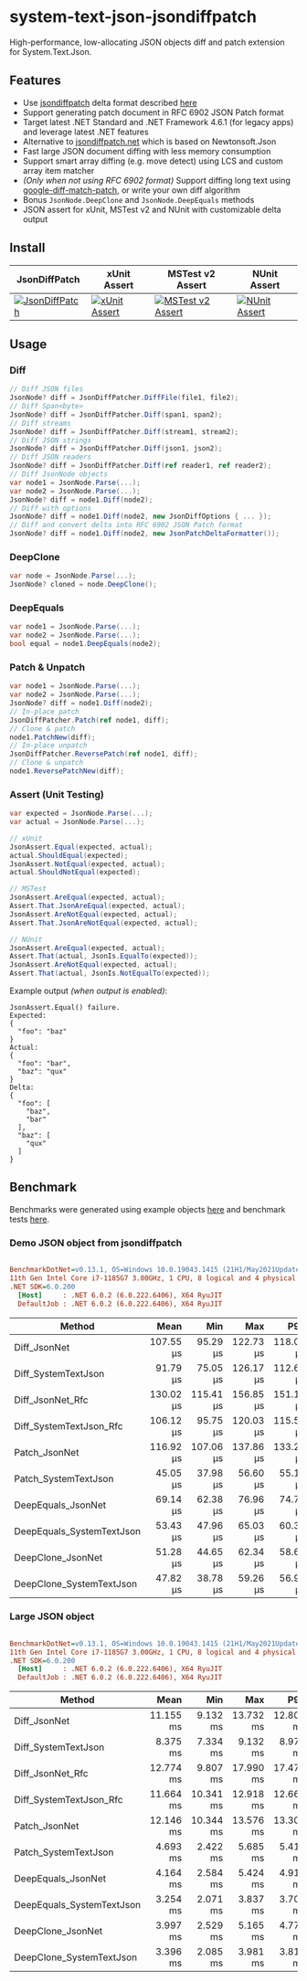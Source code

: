 # system-text-json-jsondiffpatch

High-performance, low-allocating JSON objects diff and patch extension for System.Text.Json.

## Features

- Use [jsondiffpatch](https://github.com/benjamine/jsondiffpatch) delta format described [here](https://github.com/benjamine/jsondiffpatch/blob/master/docs/deltas.md)
- Support generating patch document in RFC 6902 JSON Patch format
- Target latest .NET Standard and .NET Framework 4.6.1 (for legacy apps) and leverage latest .NET features
- Alternative to [jsondiffpatch.net](https://github.com/wbish/jsondiffpatch.net) which is based on Newtonsoft.Json
- Fast large JSON document diffing with less memory consumption
- Support smart array diffing (e.g. move detect) using LCS and custom array item matcher
- _(Only when not using RFC 6902 format)_ Support diffing long text using [google-diff-match-patch](http://code.google.com/p/google-diff-match-patch/), or write your own diff algorithm
- Bonus `JsonNode.DeepClone` and `JsonNode.DeepEquals` methods
- JSON assert for xUnit, MSTest v2 and NUnit with customizable delta output

## Install

| JsonDiffPatch                                                                                        | xUnit Assert                                                                                              | MSTest v2 Assert                                                                                               | NUnit Assert                                                                                              |
|------------------------------------------------------------------------------------------------------|-----------------------------------------------------------------------------------------------------------|----------------------------------------------------------------------------------------------------------------|-----------------------------------------------------------------------------------------------------------|
| [![JsonDiffPatch](https://img.shields.io/nuget/vpre/SystemTextJson.JsonDiffPatch?style=for-the-badge)](https://www.nuget.org/packages/SystemTextJson.JsonDiffPatch/) | [![xUnit Assert](https://img.shields.io/nuget/vpre/SystemTextJson.JsonDiffPatch.Xunit?style=for-the-badge)](https://www.nuget.org/packages/SystemTextJson.JsonDiffPatch.Xunit/) | [![MSTest v2 Assert](https://img.shields.io/nuget/vpre/SystemTextJson.JsonDiffPatch.MSTest?style=for-the-badge)](https://www.nuget.org/packages/SystemTextJson.JsonDiffPatch.MSTest/) | [![NUnit Assert](https://img.shields.io/nuget/vpre/SystemTextJson.JsonDiffPatch.NUnit?style=for-the-badge)](https://www.nuget.org/packages/SystemTextJson.JsonDiffPatch.NUnit/) |

## Usage
### Diff

```csharp
// Diff JSON files
JsonNode? diff = JsonDiffPatcher.DiffFile(file1, file2);
// Diff Span<byte>
JsonNode? diff = JsonDiffPatcher.Diff(span1, span2);
// Diff streams
JsonNode? diff = JsonDiffPatcher.Diff(stream1, stream2);
// Diff JSON strings
JsonNode? diff = JsonDiffPatcher.Diff(json1, json2);
// Diff JSON readers
JsonNode? diff = JsonDiffPatcher.Diff(ref reader1, ref reader2);
// Diff JsonNode objects
var node1 = JsonNode.Parse(...);
var node2 = JsonNode.Parse(...);
JsonNode? diff = node1.Diff(node2);
// Diff with options
JsonNode? diff = node1.Diff(node2, new JsonDiffOptions { ... });
// Diff and convert delta into RFC 6902 JSON Patch format
JsonNode? diff = node1.Diff(node2, new JsonPatchDeltaFormatter());
```

### DeepClone

```csharp
var node = JsonNode.Parse(...);
JsonNode? cloned = node.DeepClone();
```

### DeepEquals

```csharp
var node1 = JsonNode.Parse(...);
var node2 = JsonNode.Parse(...);
bool equal = node1.DeepEquals(node2);
```

### Patch & Unpatch

```csharp
var node1 = JsonNode.Parse(...);
var node2 = JsonNode.Parse(...);
JsonNode? diff = node1.Diff(node2);
// In-place patch
JsonDiffPatcher.Patch(ref node1, diff);
// Clone & patch
node1.PatchNew(diff);
// In-place unpatch
JsonDiffPatcher.ReversePatch(ref node1, diff);
// Clone & unpatch
node1.ReversePatchNew(diff);
```

### Assert (Unit Testing)

```csharp
var expected = JsonNode.Parse(...);
var actual = JsonNode.Parse(...);

// xUnit
JsonAssert.Equal(expected, actual);
actual.ShouldEqual(expected);
JsonAssert.NotEqual(expected, actual);
actual.ShouldNotEqual(expected);

// MSTest
JsonAssert.AreEqual(expected, actual);
Assert.That.JsonAreEqual(expected, actual);
JsonAssert.AreNotEqual(expected, actual);
Assert.That.JsonAreNotEqual(expected, actual);

// NUnit
JsonAssert.AreEqual(expected, actual);
Assert.That(actual, JsonIs.EqualTo(expected));
JsonAssert.AreNotEqual(expected, actual);
Assert.That(actual, JsonIs.NotEqualTo(expected));
```

Example output _(when output is enabled)_:
```
JsonAssert.Equal() failure.
Expected:
{
  "foo": "baz"
}
Actual:
{
  "foo": "bar",
  "baz": "qux"
}
Delta:
{
  "foo": [
    "baz",
    "bar"
  ],
  "baz": [
    "qux"
  ]
}
```

## Benchmark

Benchmarks were generated using example objects [here](https://github.com/weichch/system-text-json-jsondiffpatch/tree/main/test/Examples) and benchmark tests [here](https://github.com/weichch/system-text-json-jsondiffpatch/tree/main/test/SystemTextJson.JsonDiffPatch.Benchmark/).

### Demo JSON object from jsondiffpatch

``` ini

BenchmarkDotNet=v0.13.1, OS=Windows 10.0.19043.1415 (21H1/May2021Update)
11th Gen Intel Core i7-1185G7 3.00GHz, 1 CPU, 8 logical and 4 physical cores
.NET SDK=6.0.200
  [Host]     : .NET 6.0.2 (6.0.222.6406), X64 RyuJIT
  DefaultJob : .NET 6.0.2 (6.0.222.6406), X64 RyuJIT


```
|                    Method |      Mean |       Min |       Max |       P95 |       P80 | Allocated |
|-------------------------- |----------:|----------:|----------:|----------:|----------:|----------:|
|              Diff_JsonNet | 107.55 μs |  95.29 μs | 122.73 μs | 118.01 μs | 113.43 μs |    132 KB |
|       Diff_SystemTextJson |  91.79 μs |  75.05 μs | 126.17 μs | 112.61 μs | 101.81 μs |     70 KB |
|          Diff_JsonNet_Rfc | 130.02 μs | 115.41 μs | 156.85 μs | 151.16 μs | 136.42 μs |    150 KB |
|   Diff_SystemTextJson_Rfc | 106.12 μs |  95.75 μs | 120.03 μs | 115.57 μs | 110.23 μs |     93 KB |
|             Patch_JsonNet | 116.92 μs | 107.06 μs | 137.86 μs | 133.26 μs | 122.34 μs |    162 KB |
|      Patch_SystemTextJson |  45.05 μs |  37.98 μs |  56.60 μs |  55.13 μs |  47.42 μs |     37 KB |
|        DeepEquals_JsonNet |  69.14 μs |  62.38 μs |  76.96 μs |  74.78 μs |  71.95 μs |     91 KB |
| DeepEquals_SystemTextJson |  53.43 μs |  47.96 μs |  65.03 μs |  60.30 μs |  56.35 μs |     40 KB |
|         DeepClone_JsonNet |  51.28 μs |  44.65 μs |  62.34 μs |  58.69 μs |  54.52 μs |     70 KB |
|  DeepClone_SystemTextJson |  47.82 μs |  38.78 μs |  59.26 μs |  56.94 μs |  51.11 μs |     45 KB |


### Large JSON object

``` ini

BenchmarkDotNet=v0.13.1, OS=Windows 10.0.19043.1415 (21H1/May2021Update)
11th Gen Intel Core i7-1185G7 3.00GHz, 1 CPU, 8 logical and 4 physical cores
.NET SDK=6.0.200
  [Host]     : .NET 6.0.2 (6.0.222.6406), X64 RyuJIT
  DefaultJob : .NET 6.0.2 (6.0.222.6406), X64 RyuJIT


```
|                    Method |      Mean |       Min |       Max |       P95 |       P80 | Allocated |
|-------------------------- |----------:|----------:|----------:|----------:|----------:|----------:|
|              Diff_JsonNet | 11.155 ms |  9.132 ms | 13.732 ms | 12.802 ms | 11.896 ms |      4 MB |
|       Diff_SystemTextJson |  8.375 ms |  7.334 ms |  9.132 ms |  8.978 ms |  8.690 ms |      3 MB |
|          Diff_JsonNet_Rfc | 12.774 ms |  9.807 ms | 17.990 ms | 17.479 ms | 13.374 ms |      6 MB |
|   Diff_SystemTextJson_Rfc | 11.664 ms | 10.341 ms | 12.918 ms | 12.668 ms | 12.142 ms |      5 MB |
|             Patch_JsonNet | 12.146 ms | 10.344 ms | 13.576 ms | 13.302 ms | 12.647 ms |      5 MB |
|      Patch_SystemTextJson |  4.693 ms |  2.422 ms |  5.685 ms |  5.412 ms |  5.061 ms |      2 MB |
|        DeepEquals_JsonNet |  4.164 ms |  2.584 ms |  5.424 ms |  4.917 ms |  4.652 ms |      2 MB |
| DeepEquals_SystemTextJson |  3.254 ms |  2.071 ms |  3.837 ms |  3.709 ms |  3.499 ms |      2 MB |
|         DeepClone_JsonNet |  3.997 ms |  2.529 ms |  5.165 ms |  4.772 ms |  4.531 ms |      2 MB |
|  DeepClone_SystemTextJson |  3.396 ms |  2.085 ms |  3.981 ms |  3.811 ms |  3.609 ms |      2 MB |

